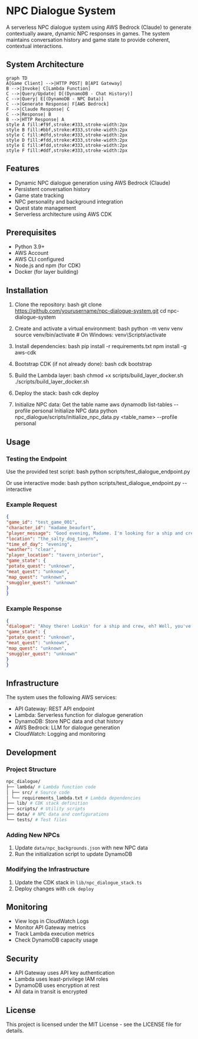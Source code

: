 # NPC Dialogue System

A serverless NPC dialogue system using AWS Bedrock (Claude) to generate contextually aware, dynamic NPC responses in games. The system maintains conversation history and game state to provide coherent, contextual interactions.

## System Architecture
```mermaid
graph TD
A[Game Client] -->|HTTP POST| B[API Gateway]
B -->|Invoke| C[Lambda Function]
C -->|Query/Update| D[(DynamoDB - Chat History)]
C -->|Query| E[(DynamoDB - NPC Data)]
C -->|Generate Response| F[AWS Bedrock]
F -->|Claude Response| C
C -->|Response| B
B -->|HTTP Response| A
style A fill:#f9f,stroke:#333,stroke-width:2px
style B fill:#bbf,stroke:#333,stroke-width:2px
style C fill:#dfd,stroke:#333,stroke-width:2px
style D fill:#fdd,stroke:#333,stroke-width:2px
style E fill:#fdd,stroke:#333,stroke-width:2px
style F fill:#ddf,stroke:#333,stroke-width:2px
```

## Features

- Dynamic NPC dialogue generation using AWS Bedrock (Claude)
- Persistent conversation history
- Game state tracking
- NPC personality and background integration
- Quest state management
- Serverless architecture using AWS CDK

## Prerequisites

- Python 3.9+
- AWS Account
- AWS CLI configured
- Node.js and npm (for CDK)
- Docker (for layer building)

## Installation

1. Clone the repository:
bash
git clone https://github.com/yourusername/npc-dialogue-system.git
cd npc-dialogue-system


2. Create and activate a virtual environment:
bash
python -m venv venv
source venv/bin/activate # On Windows: venv\Scripts\activate

3. Install dependencies:
bash
pip install -r requirements.txt
npm install -g aws-cdk

4. Bootstrap CDK (if not already done):
bash
cdk bootstrap

5. Build the Lambda layer:
bash
chmod +x scripts/build_layer_docker.sh
./scripts/build_layer_docker.sh

6. Deploy the stack:
bash
cdk deploy

7. Initialize NPC data:
Get the table name
aws dynamodb list-tables --profile personal
Initialize NPC data
python npc_dialogue/scripts/initialize_npc_data.py <table_name> --profile personal


## Usage

### Testing the Endpoint

Use the provided test script:
bash
python scripts/test_dialogue_endpoint.py


Or use interactive mode:
bash
python scripts/test_dialogue_endpoint.py --interactive

### Example Request
```json
{
"game_id": "test_game_001",
"character_id": "madame_beaufort",
"player_message": "Good evening, Madame. I'm looking for a ship and crew.",
"location": "the_salty_dog_tavern",
"time_of_day": "evening",
"weather": "clear",
"player_location": "tavern_interior",
"game_state": {
"potato_quest": "unknown",
"meat_quest": "unknown",
"map_quest": "unknown",
"smuggler_quest": "unknown"
}
}
```

### Example Response
```json
{
"dialogue": "Ahoy there! Lookin' for a ship and crew, eh? Well, you've come to the right place...",
"game_state": {
"potato_quest": "unknown",
"meat_quest": "unknown",
"map_quest": "unknown",
"smuggler_quest": "unknown"
}
}
```


## Infrastructure

The system uses the following AWS services:
- API Gateway: REST API endpoint
- Lambda: Serverless function for dialogue generation
- DynamoDB: Store NPC data and chat history
- AWS Bedrock: LLM for dialogue generation
- CloudWatch: Logging and monitoring

## Development

### Project Structure
```bash
npc_dialogue/
├── lambda/ # Lambda function code
│ ├── src/ # Source code
│ └── requirements_lambda.txt # Lambda dependencies
├── lib/ # CDK stack definition
├── scripts/ # Utility scripts
├── data/ # NPC data and configurations
└── tests/ # Test files
```

### Adding New NPCs

1. Update `data/npc_backgrounds.json` with new NPC data
2. Run the initialization script to update DynamoDB

### Modifying the Infrastructure

1. Update the CDK stack in `lib/npc_dialogue_stack.ts`
2. Deploy changes with `cdk deploy`

## Monitoring

- View logs in CloudWatch Logs
- Monitor API Gateway metrics
- Track Lambda execution metrics
- Check DynamoDB capacity usage

## Security

- API Gateway uses API key authentication
- Lambda uses least-privilege IAM roles
- DynamoDB uses encryption at rest
- All data in transit is encrypted

## License

This project is licensed under the MIT License - see the LICENSE file for details.
